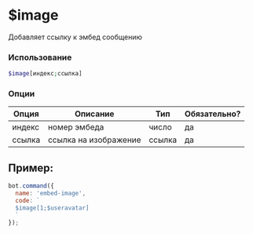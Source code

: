 # $image

Добавляет ссылку к эмбед сообщению

### Использование
 
```php
$image[индекс;ссылка]
```

### Опции


| Опция | Описание | Тип | Обязательно? |
|--------|-------------|------|----------|
| индекс | номер эмбеда | число | да |
| ссылка | ссылка на изображение | ссылка | да |


## Пример:

```javascript
bot.command({
  name: 'embed-image',
  code: `
  $image[1;$useravatar]
  `
});
```
